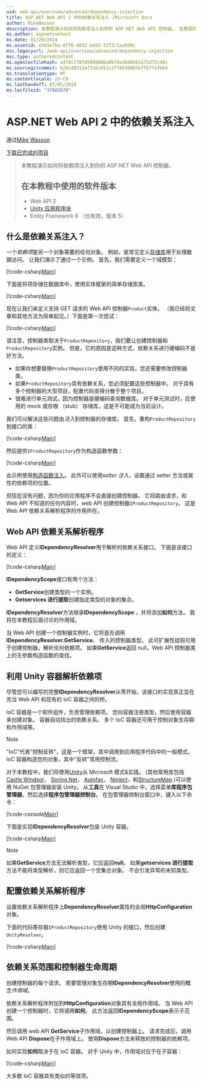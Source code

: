 ```yaml
---
uid: web-api/overview/advanced/dependency-injection
title: ASP.NET Web API 2 中的依赖关系注入 |Microsoft Docs
author: MikeWasson
description: 本教程演示如何将依赖项注入到你的 ASP.NET Web API 控制器。 在教程的 Web API 2 Unity 应用程序块中使用的软件版本...
ms.author: aspnetcontent
ms.date: 01/20/2014
ms.assetid: e3d3e7ba-87f0-4032-bdd3-31f3c1aa9d9c
msc.legacyurl: /web-api/overview/advanced/dependency-injection
msc.type: authoredcontent
ms.openlocfilehash: a470c778fd5998006a0bf8edb08b62a75d72c48c
ms.sourcegitcommit: b28cd0313af316c051c2ff8549865bff67f2fbb4
ms.translationtype: MT
ms.contentlocale: zh-CN
ms.lasthandoff: 07/05/2018
ms.locfileid: "37802670"
---
```

<a name="dependency-injection-in-aspnet-web-api-2"></a>ASP.NET Web API 2 中的依赖关系注入
====================
通过[Mike Wasson](https://github.com/MikeWasson)

[下载已完成的项目](http://code.msdn.microsoft.com/ASP-NET-Web-API-Tutorial-468ee148)

> 本教程演示如何将依赖项注入到你的 ASP.NET Web API 控制器。
> 
> ## <a name="software-versions-used-in-the-tutorial"></a>在本教程中使用的软件版本
> 
> 
> - Web API 2
> - [Unity 应用程序块](https://www.nuget.org/packages/Unity/)
> - Entity Framework 6 （也有效，版本 5）


## <a name="what-is-dependency-injection"></a>什么是依赖关系注入？

一个*依赖项*是另一个对象需要的任何对象。 例如，是常见定义[存储库](http://martinfowler.com/eaaCatalog/repository.html)用于处理数据访问。 让我们演示了通过一个示例。 首先，我们需要定义一个域模型：

[!code-csharp[Main](dependency-injection/samples/sample1.cs)]

下面是将项存储在数据库中，使用实体框架的简单存储库类。

[!code-csharp[Main](dependency-injection/samples/sample2.cs)]

现在让我们来定义支持 GET 请求的 Web API 控制器`Product`实体。 （我已经将文章和其他方法为简单起见。）下面是第一次尝试：

[!code-csharp[Main](dependency-injection/samples/sample3.cs)]

请注意，控制器类取决于`ProductRepository`，我们要让创建控制器和`ProductRepository`实例。 但是，它的原因是这种方式，依赖关系进行硬编码不是好方法。

- 如果你想要替换`ProductRepository`使用不同的实现，您还需要修改控制器类。
- 如果`ProductRepository`具有依赖关系，您必须配置这些控制器中。 对于具有多个控制器的大型项目，配置代码变得分散于整个项目。
- 很难进行单元测试，因为控制器是硬编码查询数据库。 对于单元测试时，应使用的 mock 或存根 （stub） 存储库，这是不可能成为当前设计。

我们可以解决这些问题由*注入*到控制器的存储库。 首先，重构`ProductRepository`到接口的类：

[!code-csharp[Main](dependency-injection/samples/sample4.cs)]

然后提供`IProductRepository`作为构造函数参数：

[!code-csharp[Main](dependency-injection/samples/sample5.cs)]

此示例使用[构造函数注入](http://www.martinfowler.com/articles/injection.html#FormsOfDependencyInjection)。 此外可以使用*setter 注入*，设置通过 setter 方法或属性的依赖项的位置。

但现在没有问题，因为你的应用程序不会直接创建控制器。 它将路由请求，和 Web API 不知道的任何内容时，web API 创建控制器`IProductRepository`。 这是 Web API 依赖关系解析程序的作用所在。

## <a name="the-web-api-dependency-resolver"></a>Web API 依赖关系解析程序

Web API 定义**IDependencyResolver**用于解析的依赖关系接口。 下面是该接口的定义：

[!code-csharp[Main](dependency-injection/samples/sample6.cs)]

**IDependencyScope**接口有两个方法：

- **GetService**创建类型的一个实例。
- **Getservices 进行提取**创建指定类型的对象的集合。

**IDependencyResolver**方法继承**IDependencyScope** ，并将添加**如何**方法。 我将在本教程后面讨论的作用域。

当 Web API 创建一个控制器实例时，它将首先调用**IDependencyResolver.GetService**、 传入的控制器类型。 此可扩展性挂钩可用于创建控制器，解析任何依赖项。 如果**GetService**返回 null，Web API 控制器类上的无参数构造函数的查找。

## <a name="dependency-resolution-with-the-unity-container"></a>利用 Unity 容器解析依赖项

尽管您可以编写的完整**IDependencyResolver**从零开始，该接口的实现真正旨在充当 Web API 和现有的 IoC 容器之间的桥。

IoC 容器是一个软件组件，负责管理依赖项。 您向容器注册类型，然后使用容器来创建对象。 容器自动找出的依赖关系。 多个 IoC 容器还可用于控制对象生存期和作用域等。

> [!NOTE]
> "IoC"代表"控制反转"，这是一个框架，其中调用到应用程序代码中的一般模式。 IoC 容器构造您的对象，其中"反转"常用控制流。


对于本教程中，我们将使用[Unity](https://msdn.microsoft.com/library/ff647202.aspx)从 Microsoft 模式&amp;实践。 (其他常用库包括[Castle Windsor](http://www.castleproject.org/)， [Spring.Net](http://www.springframework.net/)， [Autofac](https://code.google.com/p/autofac/)， [Ninject](http://www.ninject.org/)，和[StructureMap](http://docs.structuremap.net/).)可以使用 NuGet 包管理器安装 Unity。 从**工具**在 Visual Studio 中，选择菜单**库程序包管理器**，然后选择**程序包管理器控制台**。 在包管理器控制台窗口中，键入以下命令：

[!code-console[Main](dependency-injection/samples/sample7.cmd)]

下面是实现**IDependencyResolver**包装 Unity 容器。

[!code-csharp[Main](dependency-injection/samples/sample8.cs)]

> [!NOTE]
> 如果**GetService**方法无法解析类型，它应返回**null**。 如果**getservices 进行提取**方法不能将类型解析，则它应返回一个空集合对象。 不会引发异常的未知类型。


## <a name="configuring-the-dependency-resolver"></a>配置依赖关系解析程序

设置依赖关系解析程序上**DependencyResolver**属性的全局**HttpConfiguration**对象。

下面的代码寄存器`IProductRepository`使用 Unity 的接口，然后创建`UnityResolver`。

[!code-csharp[Main](dependency-injection/samples/sample9.cs)]

## <a name="dependency-scope-and-controller-lifetime"></a>依赖关系范围和控制器生命周期

创建控制器的每个请求。 若要管理对象生存期**IDependencyResolver**使用的概念*作用域*。

依赖关系解析程序附加到**HttpConfiguration**对象具有全局作用域。 当 Web API 创建一个控制器时，它将调用**如何**。 此方法返回**IDependencyScope**表示子范围。

然后调用 web API **GetService**子作用域，以创建控制器上。 请求完成后，调用 Web API **Dispose**在子作用域上。 使用**Dispose**方法来释放的控制器的依赖项。

如何实现**如何**取决于在 IoC 容器。 对于 Unity 中，作用域对应于在子容器：

[!code-csharp[Main](dependency-injection/samples/sample10.cs)]

大多数 IoC 容器具有类似的等效项。
